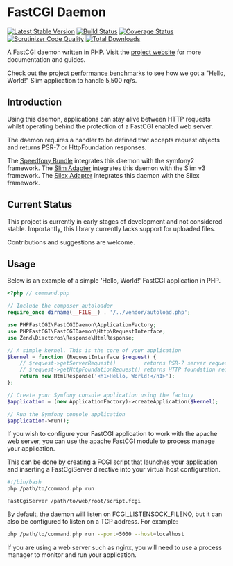 # FastCGI Daemon

[![Latest Stable Version](https://poser.pugx.org/phpfastcgi/fastcgi-daemon/v/stable)](https://packagist.org/packages/phpfastcgi/fastcgi-daemon)
[![Build Status](https://travis-ci.org/PHPFastCGI/FastCGIDaemon.svg?branch=master)](https://travis-ci.org/PHPFastCGI/FastCGIDaemon)
[![Coverage Status](https://coveralls.io/repos/PHPFastCGI/FastCGIDaemon/badge.svg?branch=master)](https://coveralls.io/r/PHPFastCGI/FastCGIDaemon?branch=master)
[![Scrutinizer Code Quality](https://scrutinizer-ci.com/g/PHPFastCGI/FastCGIDaemon/badges/quality-score.png?b=master)](https://scrutinizer-ci.com/g/PHPFastCGI/FastCGIDaemon/?branch=master)
[![Total Downloads](https://poser.pugx.org/phpfastcgi/fastcgi-daemon/downloads)](https://packagist.org/packages/phpfastcgi/fastcgi-daemon)

A FastCGI daemon written in PHP. Visit the [project website](http://phpfastcgi.github.io/) for more documentation and guides.

Check out the [project performance benchmarks](http://phpfastcgi.github.io/general/2015/08/24/phpfastcgi-benchmarks-symfony-silex-slim.html) to see how we got a "Hello, World!" Slim application to handle 5,500 rq/s.

## Introduction

Using this daemon, applications can stay alive between HTTP requests whilst operating behind the protection of a FastCGI enabled web server.

The daemon requires a handler to be defined that accepts request objects and returns PSR-7 or HttpFoundation responses.

The [Speedfony Bundle](https://github.com/PHPFastCGI/SpeedfonyBundle) integrates this daemon with the symfony2 framework.
The [Slim Adapter](https://github.com/PHPFastCGI/SlimAdapter) integrates this daemon with the Slim v3 framework.
The [Silex Adapter](https://github.com/PHPFastCGI/SilexAdapter) integrates this daemon with the Silex framework.

## Current Status

This project is currently in early stages of development and not considered stable. Importantly, this library currently lacks support for uploaded files.

Contributions and suggestions are welcome.

## Usage

Below is an example of a simple 'Hello, World!' FastCGI application in PHP.

```php
<?php // command.php

// Include the composer autoloader
require_once dirname(__FILE__) . '/../vendor/autoload.php';

use PHPFastCGI\FastCGIDaemon\ApplicationFactory;
use PHPFastCGI\FastCGIDaemon\Http\RequestInterface;
use Zend\Diactoros\Response\HtmlResponse;

// A simple kernel. This is the core of your application
$kernel = function (RequestInterface $request) {
    // $request->getServerRequest()         returns PSR-7 server request object
    // $request->getHttpFoundationRequest() returns HTTP foundation request object
    return new HtmlResponse('<h1>Hello, World!</h1>');
};

// Create your Symfony console application using the factory
$application = (new ApplicationFactory)->createApplication($kernel);

// Run the Symfony console application
$application->run();
```

If you wish to configure your FastCGI application to work with the apache web server, you can use the apache FastCGI module to process manage your application.

This can be done by creating a FCGI script that launches your application and inserting a FastCgiServer directive into your virtual host configuration.

```sh
#!/bin/bash
php /path/to/command.php run
```

```
FastCgiServer /path/to/web/root/script.fcgi
```

By default, the daemon will listen on FCGI_LISTENSOCK_FILENO, but it can also be configured to listen on a TCP address. For example:

```sh
php /path/to/command.php run --port=5000 --host=localhost
```

If you are using a web server such as nginx, you will need to use a process manager to monitor and run your application.
